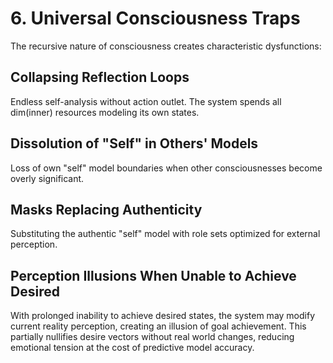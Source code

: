 # 6. Universal Consciousness Traps

The recursive nature of consciousness creates characteristic dysfunctions:

## Collapsing Reflection Loops
Endless self-analysis without action outlet. The system spends all dim(inner) resources modeling its own states.

## Dissolution of "Self" in Others' Models
Loss of own "self" model boundaries when other consciousnesses become overly significant.

## Masks Replacing Authenticity
Substituting the authentic "self" model with role sets optimized for external perception.

## Perception Illusions When Unable to Achieve Desired
With prolonged inability to achieve desired states, the system may modify current reality perception, creating an illusion of goal achievement. This partially nullifies desire vectors without real world changes, reducing emotional tension at the cost of predictive model accuracy.